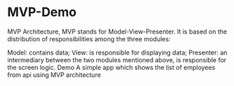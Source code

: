 # MVP-Demo
MVP Architecture,
MVP stands for Model-View-Presenter. It is based on the distribution of responsibilities among the three modules:

Model: contains data;
View: is responsible for displaying data;
Presenter: an intermediary between the two modules mentioned above, is responsible for the screen logic.
Demo A simple app which shows the list of employees from api using MVP architecture

